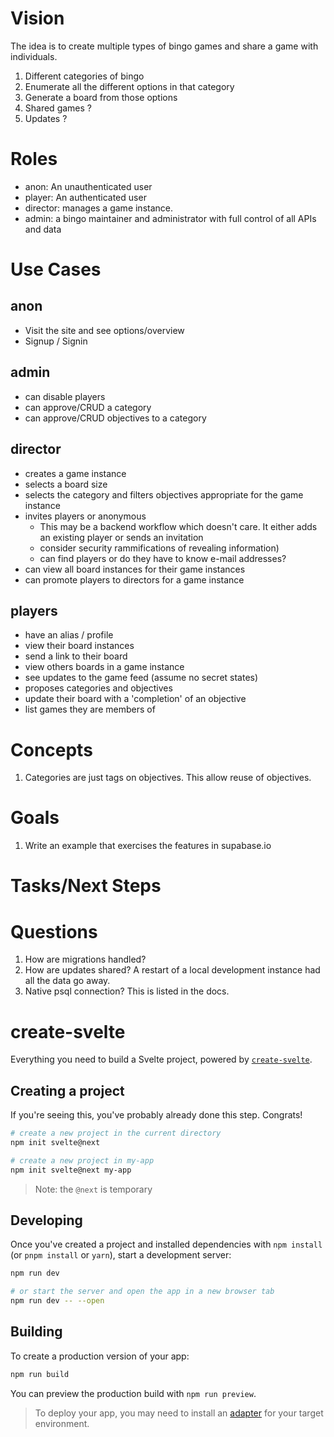 # Vision
The idea is to create multiple types of bingo games and share a game with individuals.

1. Different categories of bingo
  1. Enumerate all the different options in that category
  1. Generate a board from those options
1. Shared games ?
  1. Updates ?

# Roles
* anon: An unauthenticated user
* player: An authenticated user
* director: manages a game instance.
* admin: a bingo maintainer and administrator with full control of all APIs and data

# Use Cases

## anon
* Visit the site and see options/overview
* Signup / Signin

## admin
* can disable players
* can approve/CRUD a category
* can approve/CRUD objectives to a category

## director
* creates a game instance
* selects a board size
* selects the category and filters objectives appropriate for the game instance
* invites players or anonymous
  * This may be a backend workflow which doesn't care. It either adds an existing player or sends an invitation
  * consider security rammifications of revealing information)
  * can find players or do they have to know e-mail addresses?
* can view all board instances for their game instances
* can promote players to directors for a game instance

## players
* have an alias / profile
* view their board instances
* send a link to their board
* view others boards in a game instance
* see updates to the game feed (assume no secret states)
* proposes categories and objectives 
* update their board with a 'completion' of an objective
* list games they are members of

# Concepts
1. Categories are just tags on objectives. This allow reuse of objectives.

# Goals
1. Write an example that exercises the features in supabase.io

# Tasks/Next Steps

# Questions
1. How are migrations handled?
2. How are updates shared? A restart of a local development instance had all the data go away.
3. Native psql connection? This is listed in the docs.


# create-svelte

Everything you need to build a Svelte project, powered by [`create-svelte`](https://github.com/sveltejs/kit/tree/master/packages/create-svelte).

## Creating a project

If you're seeing this, you've probably already done this step. Congrats!

```bash
# create a new project in the current directory
npm init svelte@next

# create a new project in my-app
npm init svelte@next my-app
```

> Note: the `@next` is temporary

## Developing

Once you've created a project and installed dependencies with `npm install` (or `pnpm install` or `yarn`), start a development server:

```bash
npm run dev

# or start the server and open the app in a new browser tab
npm run dev -- --open
```

## Building

To create a production version of your app:

```bash
npm run build
```

You can preview the production build with `npm run preview`.

> To deploy your app, you may need to install an [adapter](https://kit.svelte.dev/docs#adapters) for your target environment.
